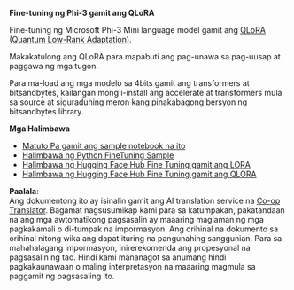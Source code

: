<!--
CO_OP_TRANSLATOR_METADATA:
{
  "original_hash": "54b6b824568d4decb574b9e117c4f5f7",
  "translation_date": "2025-07-17T08:20:09+00:00",
  "source_file": "md/03.FineTuning/FineTuning_Qlora.md",
  "language_code": "tl"
}
-->
**Fine-tuning ng Phi-3 gamit ang QLoRA**

Fine-tuning ng Microsoft Phi-3 Mini language model gamit ang [QLoRA (Quantum Low-Rank Adaptation)](https://github.com/artidoro/qlora).

Makakatulong ang QLoRA para mapabuti ang pag-unawa sa pag-uusap at paggawa ng mga tugon.

Para ma-load ang mga modelo sa 4bits gamit ang transformers at bitsandbytes, kailangan mong i-install ang accelerate at transformers mula sa source at siguraduhing meron kang pinakabagong bersyon ng bitsandbytes library.

**Mga Halimbawa**
- [Matuto Pa gamit ang sample notebook na ito](../../../../code/03.Finetuning/Phi_3_Inference_Finetuning.ipynb)
- [Halimbawa ng Python FineTuning Sample](../../../../code/03.Finetuning/FineTrainingScript.py)
- [Halimbawa ng Hugging Face Hub Fine Tuning gamit ang LORA](../../../../code/03.Finetuning/Phi-3-finetune-lora-python.ipynb)
- [Halimbawa ng Hugging Face Hub Fine Tuning gamit ang QLORA](../../../../code/03.Finetuning/Phi-3-finetune-qlora-python.ipynb)

**Paalala**:  
Ang dokumentong ito ay isinalin gamit ang AI translation service na [Co-op Translator](https://github.com/Azure/co-op-translator). Bagamat nagsusumikap kami para sa katumpakan, pakatandaan na ang mga awtomatikong pagsasalin ay maaaring maglaman ng mga pagkakamali o di-tumpak na impormasyon. Ang orihinal na dokumento sa orihinal nitong wika ang dapat ituring na pangunahing sanggunian. Para sa mahahalagang impormasyon, inirerekomenda ang propesyonal na pagsasalin ng tao. Hindi kami mananagot sa anumang hindi pagkakaunawaan o maling interpretasyon na maaaring magmula sa paggamit ng pagsasaling ito.